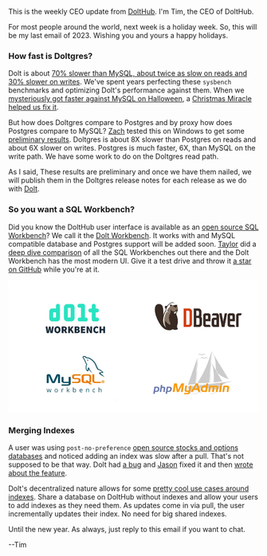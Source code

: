 This is the weekly CEO update from [DoltHub](https://www.dolthub.com/). I'm Tim, the CEO of DoltHub. 

For most people around the world, next week is a holiday week. So, this will be my last email of 2023. Wishing you and yours a happy holidays.

### How fast is Doltgres?

Dolt is about [70% slower than MySQL, about twice as slow on reads and 30% slower on writes](https://docs.dolthub.com/sql-reference/benchmarks/latency). We've spent years perfecting these `sysbench` benchmarks and optimizing Dolt's performance against them. When we [mysteriously got faster against MySQL on Halloween](https://www.dolthub.com/blog/2023-11-22-spooky-performance-regression-aws-ebs/), a [Christmas Miracle helped us fix it](https://www.dolthub.com/blog/2023-12-08-christmas-come-early-ebs-performance-regression-update/).

But how does Doltgres compare to Postgres and by proxy how does Postgres compare to MySQL? [Zach](https://www.dolthub.com/team#zach) tested this on Windows to get some [preliminary results](https://www.dolthub.com/blog/2023-12-15-benchmarking-postgres-mysql-dolt/). Doltgres is about 8X slower than Postgres on reads and about 6X slower on writes. Postgres is much faster, 6X, than MySQL on the write path. We have some work to do on the Doltgres read path. 

As I said, These results are preliminary and once we have them nailed, we will publish them in the Doltgres release notes for each release as we do with [Dolt](https://github.com/dolthub/dolt/releases/tag/v1.29.6).

### So you want a SQL Workbench?

Did you know the DoltHub user interface is available as an [open source SQL Workbench](https://www.dolthub.com/blog/2023-12-20-sql-workbench/)? We call it the [Dolt Workbench](https://github.com/dolthub/dolt-workbench). It works with and MySQL compatible database and Postgres support will be added soon. [Taylor](https://www.dolthub.com/team#taylor) did a [deep dive comparison](https://www.dolthub.com/blog/2023-12-20-sql-workbench/) of all the SQL Workbenches out there and the Dolt Workbench has the most modern UI. Give it a test drive and throw it [a star on GitHub](https://github.com/dolthub/dolt-workbench) while you're at it.

[![SQL Workbenches](../images/sql-workbench-products.png)](https://www.dolthub.com/blog/2023-12-20-sql-workbench/)

### Merging Indexes

A user was using `post-no-preference` [open source stocks and options databases](https://www.dolthub.com/users/post-no-preference) and noticed adding an index was slow after a pull. That's not supposed to be that way. Dolt had [a bug](https://github.com/dolthub/dolt/issues/6951) and [Jason](https://www.dolthub.com/team#jason) fixed it and then [wrote about the feature](https://www.dolthub.com/blog/2023-12-18-extending-shared-datasets/). 

Dolt's decentralized nature allows for some [pretty cool use cases around indexes](https://www.dolthub.com/blog/2023-12-18-extending-shared-datasets/). Share a database on DoltHub without indexes and allow your users to add indexes as they need them. As updates come in via pull, the user incrementally updates their index. No need for big shared indexes.

Until the new year. As always, just reply to this email if you want to chat.

--Tim
